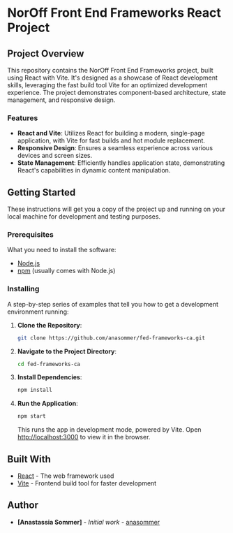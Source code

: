 # NorOff Front End Frameworks React Project

## Project Overview

This repository contains the NorOff Front End Frameworks project, built using React with Vite. It's designed as a showcase of React development skills, leveraging the fast build tool Vite for an optimized development experience. The project demonstrates component-based architecture, state management, and responsive design.

### Features

- **React and Vite**: Utilizes React for building a modern, single-page application, with Vite for fast builds and hot module replacement.
- **Responsive Design**: Ensures a seamless experience across various devices and screen sizes.
- **State Management**: Efficiently handles application state, demonstrating React's capabilities in dynamic content manipulation.

## Getting Started

These instructions will get you a copy of the project up and running on your local machine for development and testing purposes.

### Prerequisites

What you need to install the software:

- [Node.js](https://nodejs.org/)
- [npm](https://www.npmjs.com/) (usually comes with Node.js)

### Installing

A step-by-step series of examples that tell you how to get a development environment running:

1. **Clone the Repository**:

   ```bash
   git clone https://github.com/anasommer/fed-frameworks-ca.git
   ```

2. **Navigate to the Project Directory**:

   ```bash
   cd fed-frameworks-ca
   ```

3. **Install Dependencies**:

   ```bash
   npm install
   ```

4. **Run the Application**:

   ```bash
   npm start
   ```

   This runs the app in development mode, powered by Vite. Open [http://localhost:3000](http://localhost:3000) to view it in the browser.

## Built With

- [React](https://reactjs.org/) - The web framework used
- [Vite](https://vitejs.dev/) - Frontend build tool for faster development

## Author

- **[Anastassia Sommer]** - _Initial work_ - [anasommer](https://github.com/anasommer)
